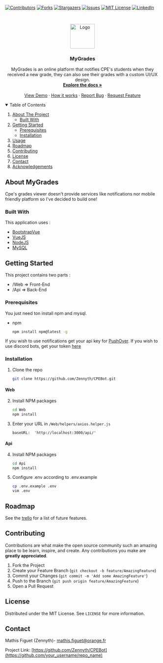 [![Contributors][contributors-shield]][contributors-url]
[![Forks][forks-shield]][forks-url]
[![Stargazers][stars-shield]][stars-url]
[![Issues][issues-shield]][issues-url]
[![MIT License][license-shield]][license-url]
[![LinkedIn][linkedin-shield]][linkedin-url]



<!-- PROJECT LOGO -->
<br />
<p align="center">
  <a href="https://github.com/Zennyth/CPEBot">
    <img src="https://cpe.mathis-figuet.com/img/icons/apple-touch-icon.png" alt="Logo" width="80" height="80">
  </a>

  <h3 align="center">MyGrades</h3>

  <p align="center">
    MyGrades is an online platform that notifies CPE's students when they received a new grade, they can also see their grades with a custom UI/UX design.
    <br />
    <a href="https://github.com/Zennyth/CPEBot"><strong>Explore the docs »</strong></a>
    <br />
    <br />
    <a href="https://cpe.mathis-figuet.com/">View Demo</a>
    ·
    <a href="https://github.com/Zennyth/CPEBot/schemas">How it works</a>
    ·
    <a href="https://github.com/Zennyth/CPEBot/issues">Report Bug</a>
    ·
    <a href="https://github.com/Zennyth/CPEBot/issues">Request Feature</a>
  </p>
</p>



<!-- TABLE OF CONTENTS -->
<details open="open">
  <summary>Table of Contents</summary>
  <ol>
    <li>
      <a href="#about-the-project">About The Project</a>
      <ul>
        <li><a href="#built-with">Built With</a></li>
      </ul>
    </li>
    <li>
      <a href="#getting-started">Getting Started</a>
      <ul>
        <li><a href="#prerequisites">Prerequisites</a></li>
        <li><a href="#installation">Installation</a></li>
      </ul>
    </li>
    <li><a href="#usage">Usage</a></li>
    <li><a href="#roadmap">Roadmap</a></li>
    <li><a href="#contributing">Contributing</a></li>
    <li><a href="#license">License</a></li>
    <li><a href="#contact">Contact</a></li>
    <li><a href="#acknowledgements">Acknowledgements</a></li>
  </ol>
</details>



<!-- ABOUT THE PROJECT -->
## About MyGrades

Cpe's grades viewer doesn't provide services like notifications nor mobile friendly platform so I've decided to build one!

### Built With

This application uses :
* [BootstrapVue](https://bootstrap-vue.org/)
* [VueJS](https://vuejs.org/)
* [NodeJS](https://nodejs.org/en/)
* [MySQL](https://www.mysql.com/fr/)



<!-- GETTING STARTED -->
## Getting Started

This project contains two parts :
* /Web => Front-End
* /Api => Back-End

### Prerequisites

You just need ton install npm and mysql.
* npm
  ```sh
  npm install npm@latest -g
  ```

If you wish to use notifications get your api key for [PushOver](https://pushover.net/).
If you wish to use discord bots, get your token [here](https://discord.com/developers/applications)

### Installation

1. Clone the repo
   ```sh
   git clone https://github.com/Zennyth/CPEBot.git
   ```

#### Web
2. Install NPM packages
   ```sh
   cd Web
   npm install
   ```
3. Enter your URL in `/Web/helpers/axios.helper.js`
   ```JS
   baseURL:  'http://localhost:3000/api/'
   ```

#### Api
4. Install NPM packages
   ```sh
   cd Api
   npm install
   ```
5. Configure .env according to .env.example
   ```sh
   cp .env.example .env
   vim .env
   ```
   
<!-- ROADMAP -->
## Roadmap

See the [trello](https://trello.com/b/Zgu7Yjhz/mygrades) for a list of future features.



<!-- CONTRIBUTING -->
## Contributing

Contributions are what make the open source community such an amazing place to be learn, inspire, and create. Any contributions you make are **greatly appreciated**.

1. Fork the Project
2. Create your Feature Branch (`git checkout -b feature/AmazingFeature`)
3. Commit your Changes (`git commit -m 'Add some AmazingFeature'`)
4. Push to the Branch (`git push origin feature/AmazingFeature`)
5. Open a Pull Request



<!-- LICENSE -->
## License

Distributed under the MIT License. See `LICENSE` for more information.



<!-- CONTACT -->
## Contact

Mathis Figuet (Zennyth)- mathis.figuet@orange.fr

Project Link: [https://github.com/Zennyth/CPEBot](https://github.com/your_username/repo_name)





<!-- MARKDOWN LINKS & IMAGES -->
<!-- https://www.markdownguide.org/basic-syntax/#reference-style-links -->
[contributors-shield]: https://img.shields.io/github/contributors/Zennyth/CPEBot.svg?style=for-the-badge
[contributors-url]: https://github.com/Zennyth/CPEBot/graphs/contributors
[forks-shield]: https://img.shields.io/github/forks/Zennyth/CPEBot.svg?style=for-the-badge
[forks-url]: https://github.com/Zennyth/CPEBot/network/members
[stars-shield]: https://img.shields.io/github/stars/Zennyth/CPEBot.svg?style=for-the-badge
[stars-url]: https://github.com/Zennyth/CPEBot/stargazers
[issues-shield]: https://img.shields.io/github/issues/Zennyth/CPEBot.svg?style=for-the-badge
[issues-url]: https://github.com/Zennyth/CPEBot/issues
[license-shield]: https://img.shields.io/github/license/Zennyth/CPEBot.svg?style=for-the-badge
[license-url]: https://github.com/Zennyth/CPEBot/blob/master/LICENSE.txt
[linkedin-shield]: https://img.shields.io/badge/-LinkedIn-black.svg?style=for-the-badge&logo=linkedin&colorB=555
[linkedin-url]: https://linkedin.com/in/othneildrew
[product-screenshot]: images/screenshot.png